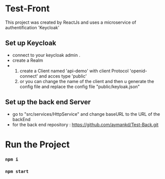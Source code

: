 # Test-Front

This project was created by ReactJs and uses a microservice of authentification 'Keycloak'

## Set up Keycloak

- connect to your keycloak admin .
- create a Realm
- 1. create a Client named 'api-demo' with client Protocol 'openid-connect' and acces type 'public'
  2. or you can change the name of the client and then u generate the config file and replace the config file "public/keyloak.json"

## Set up the back end Server

- go to "src/services/HttpService" and change baseURL to the URL of the backEnd
- for the back end repository : https://github.com/aymankd/Test-Back.git

# Run the Project

### `npm i`

### `npm start`
